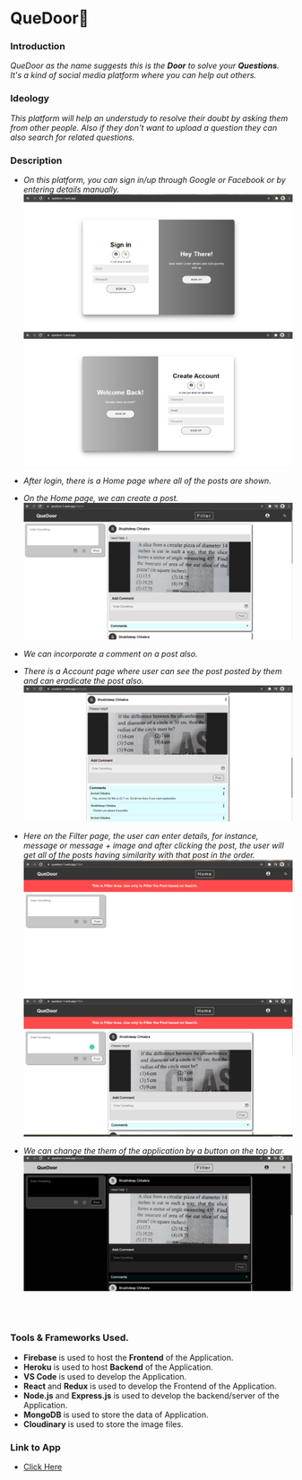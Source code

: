 # QueDoor🚀

### Introduction

<p>
<em>

QueDoor as the name suggests this is the <b>Door</b> to solve your <b>Questions</b>. It's a kind of social media platform where you can help out others.
</em>

</p>

### Ideology

<p>
<em>
This platform will help an understudy to resolve their doubt by asking them from other people.
Also if they don't want to upload a question they can also search for related questions.

</em>
</p>

### Description

<p>
<em>

- On this platform, you can sign in/up through Google or Facebook or by entering details manually.
  <br>
  <img src="https://github.com/Shubhdeep12/QueDoor/blob/master/Assets/signin.png" alt="Signin">
  <br>
  <img src="https://github.com/Shubhdeep12/QueDoor/blob/master/Assets/signup.png" alt="Signup">

- After login, there is a Home page where all of the posts are shown.

- On the Home page, we can create a post.
  <br>
  <img src="https://github.com/Shubhdeep12/QueDoor/blob/master/Assets/Home1.png" alt="HOME">

- We can incorporate a comment on a post also.
- There is a Account page where user can see the post posted by them and can eradicate the post also.
  <br>
  <img src="https://github.com/Shubhdeep12/QueDoor/blob/master/Assets/account.png" alt="comment">

- Here on the Filter page, the user can enter details, for instance, message or message + image and after clicking the post, the user will get all of the posts having similarity with that post in the order.
  <br>
  <img src="https://github.com/Shubhdeep12/QueDoor/blob/master/Assets/Filter1.png" alt="filter1">
  <br>
  <img src="https://github.com/Shubhdeep12/QueDoor/blob/master/Assets/filter2.png" alt="filter2">

- We can change the them of the application by a button on the top bar.
  <br>
  <img src="https://github.com/Shubhdeep12/QueDoor/blob/master/Assets/home_dark.png" alt="dark">

</em>
</p>

<br>
<br>

### Tools & Frameworks Used.

- <b>Firebase</b> is used to host the <b>Frontend</b> of the Application.
- <b>Heroku</b> is used to host <b>Backend</b> of the Application.
- <b>VS Code</b> is used to develop the Application.
- <b>React</b> and <b>Redux</b> is used to develop the Frontend of the Application.
- <b>Node.js</b> and <b>Express.js</b> is used to develop the backend/server of the Application.
- <b>MongoDB</b> is used to store the data of Application.
- <b>Cloudinary</b> is used to store the image files.

### Link to App

- <a href="https://quedoor-1.web.app/Home">Click Here</a>
